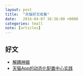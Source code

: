 ```yaml
---
layout: post
title:  "天猫好文收集"
date:   2016-04-07 16:36:00 +0800
categories: tmall
note: [articles]
---
```

## 好文
* [解耦神器](http://pingguohe.net/2015/11/24/Navigator-and-Rewrite.html)
* [天猫App的动态化配置中心实践](http://mp.weixin.qq.com/s?__biz=MzA3ODg4MDk0Ng==&mid=402842876&idx=1&sn=e15d596c95bf7d1ed579cfd7e410696a#rd)
